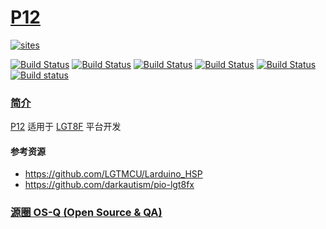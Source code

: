 # [P12](https://github.com/OS-Q/P12)

[![sites](http://182.61.61.133/link/resources/OSQ.png)](http://www.OS-Q.com)

[![Build Status](https://github.com/OS-Q/P12/workflows/macos/badge.svg)](https://github.com/OS-Q/P12/actions/workflows/macos.yml)
[![Build Status](https://github.com/OS-Q/P12/workflows/ubuntu/badge.svg)](https://github.com/OS-Q/P12/actions/workflows/ubuntu.yml)
[![Build Status](https://github.com/OS-Q/P12/workflows/windows/badge.svg)](https://github.com/OS-Q/P12/actions/workflows/windows.yml)
[![Build Status](https://github.com/OS-Q/P12/workflows/PlatformIO/badge.svg)](https://github.com/OS-Q/P12/actions/workflows/platformio.yml)
[![Build Status](https://travis-ci.com/OS-Q/P12.svg?branch=master)](https://travis-ci.com/OS-Q/P12)
[![Build status](https://ci.appveyor.com/api/projects/status/g42bq7hh789mlfoh?svg=true)](https://ci.appveyor.com/project/Qitas/P12)

### [简介](https://github.com/OS-Q/P12/wiki)

[P12](https://github.com/OS-Q/P12) 适用于 [LGT8F](http://www.lgtic.com/lgt8fx8p/) 平台开发
#### 参考资源

  *  https://github.com/LGTMCU/Larduino_HSP
  *  https://github.com/darkautism/pio-lgt8fx

### [源圈 OS-Q (Open Source & QA) ](http://www.OS-Q.com)
